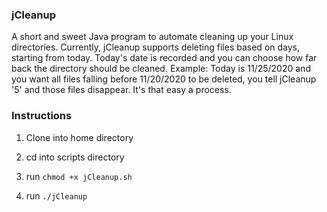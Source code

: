 ### jCleanup
A short and sweet Java program to automate cleaning up your Linux directories.
Currently, jCleanup supports deleting files based on days, starting from today. 
Today's date is recorded and you can choose how far back the directory should 
be cleaned. Example: Today is 11/25/2020 and you want all files falling before
11/20/2020 to be deleted, you tell jCleanup '5' and those files disappear. It's 
that easy a process. 

### Instructions ###
1. Clone into home directory 
2. cd into scripts directory

3. run `chmod +x jCleanup.sh`

4. run `./jCleanup`
